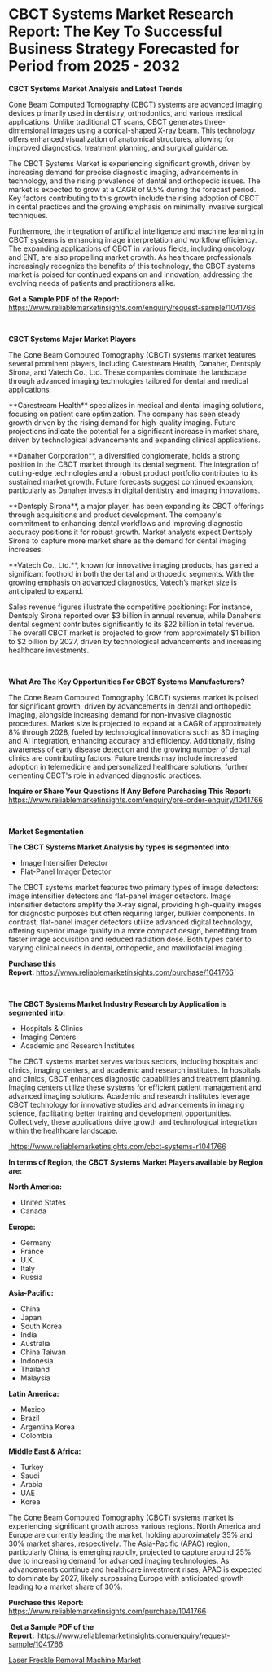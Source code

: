 <p><h1>CBCT Systems Market Research Report: The Key To Successful Business Strategy Forecasted for Period from 2025 - 2032</h1></p><p><strong>CBCT Systems Market Analysis and Latest Trends</strong></p>
<p><p>Cone Beam Computed Tomography (CBCT) systems are advanced imaging devices primarily used in dentistry, orthodontics, and various medical applications. Unlike traditional CT scans, CBCT generates three-dimensional images using a conical-shaped X-ray beam. This technology offers enhanced visualization of anatomical structures, allowing for improved diagnostics, treatment planning, and surgical guidance.</p><p>The CBCT Systems Market is experiencing significant growth, driven by increasing demand for precise diagnostic imaging, advancements in technology, and the rising prevalence of dental and orthopedic issues. The market is expected to grow at a CAGR of 9.5% during the forecast period. Key factors contributing to this growth include the rising adoption of CBCT in dental practices and the growing emphasis on minimally invasive surgical techniques.</p><p>Furthermore, the integration of artificial intelligence and machine learning in CBCT systems is enhancing image interpretation and workflow efficiency. The expanding applications of CBCT in various fields, including oncology and ENT, are also propelling market growth. As healthcare professionals increasingly recognize the benefits of this technology, the CBCT systems market is poised for continued expansion and innovation, addressing the evolving needs of patients and practitioners alike.</p></p>
<p><strong>Get a Sample PDF of the Report:&nbsp;</strong> <a href="https://www.reliablemarketinsights.com/enquiry/request-sample/1041766?utm_campaign=3277&utm_medium=2&utm_source=Github&utm_content=ia&utm_term=05032025&utm_id=cbct-systems">https://www.reliablemarketinsights.com/enquiry/request-sample/1041766</a></p>
<p>&nbsp;</p>
<p><strong>CBCT Systems Major Market Players</strong></p>
<p><p>The Cone Beam Computed Tomography (CBCT) systems market features several prominent players, including Carestream Health, Danaher, Dentsply Sirona, and Vatech Co., Ltd. These companies dominate the landscape through advanced imaging technologies tailored for dental and medical applications.</p><p>**Carestream Health** specializes in medical and dental imaging solutions, focusing on patient care optimization. The company has seen steady growth driven by the rising demand for high-quality imaging. Future projections indicate the potential for a significant increase in market share, driven by technological advancements and expanding clinical applications.</p><p>**Danaher Corporation**, a diversified conglomerate, holds a strong position in the CBCT market through its dental segment. The integration of cutting-edge technologies and a robust product portfolio contributes to its sustained market growth. Future forecasts suggest continued expansion, particularly as Danaher invests in digital dentistry and imaging innovations.</p><p>**Dentsply Sirona**, a major player, has been expanding its CBCT offerings through acquisitions and product development. The company's commitment to enhancing dental workflows and improving diagnostic accuracy positions it for robust growth. Market analysts expect Dentsply Sirona to capture more market share as the demand for dental imaging increases.</p><p>**Vatech Co., Ltd.**, known for innovative imaging products, has gained a significant foothold in both the dental and orthopedic segments. With the growing emphasis on advanced diagnostics, Vatech’s market size is anticipated to expand.</p><p>Sales revenue figures illustrate the competitive positioning: For instance, Dentsply Sirona reported over $3 billion in annual revenue, while Danaher’s dental segment contributes significantly to its $22 billion in total revenue. The overall CBCT market is projected to grow from approximately $1 billion to $2 billion by 2027, driven by technological advancements and increasing healthcare investments.</p></p>
<p>&nbsp;</p>
<p><strong>What Are The Key Opportunities For CBCT Systems Manufacturers?</strong></p>
<p><p>The Cone Beam Computed Tomography (CBCT) systems market is poised for significant growth, driven by advancements in dental and orthopedic imaging, alongside increasing demand for non-invasive diagnostic procedures. Market size is projected to expand at a CAGR of approximately 8% through 2028, fueled by technological innovations such as 3D imaging and AI integration, enhancing accuracy and efficiency. Additionally, rising awareness of early disease detection and the growing number of dental clinics are contributing factors. Future trends may include increased adoption in telemedicine and personalized healthcare solutions, further cementing CBCT's role in advanced diagnostic practices.</p></p>
<p><strong>Inquire or Share Your Questions If Any Before Purchasing This Report:</strong> <a href="https://www.reliablemarketinsights.com/enquiry/pre-order-enquiry/1041766?utm_campaign=3277&utm_medium=2&utm_source=Github&utm_content=ia&utm_term=05032025&utm_id=cbct-systems">https://www.reliablemarketinsights.com/enquiry/pre-order-enquiry/1041766</a></p>
<p>&nbsp;</p>
<p><strong>Market Segmentation</strong></p>
<p><strong>The CBCT Systems Market Analysis by types is segmented into:</strong></p>
<p><ul><li>Image Intensifier Detector</li><li>Flat-Panel Imager Detector</li></ul></p>
<p><p>The CBCT systems market features two primary types of image detectors: image intensifier detectors and flat-panel imager detectors. Image intensifier detectors amplify the X-ray signal, providing high-quality images for diagnostic purposes but often requiring larger, bulkier components. In contrast, flat-panel imager detectors utilize advanced digital technology, offering superior image quality in a more compact design, benefiting from faster image acquisition and reduced radiation dose. Both types cater to varying clinical needs in dental, orthopedic, and maxillofacial imaging.</p></p>
<p><strong>Purchase this Report:&nbsp;</strong><a href="https://www.reliablemarketinsights.com/purchase/1041766?utm_campaign=3277&utm_medium=2&utm_source=Github&utm_content=ia&utm_term=05032025&utm_id=cbct-systems">https://www.reliablemarketinsights.com/purchase/1041766</a></p>
<p>&nbsp;</p>
<p><strong>The CBCT Systems Market Industry Research by Application is segmented into:</strong></p>
<p><ul><li>Hospitals & Clinics</li><li>Imaging Centers</li><li>Academic and Research Institutes</li></ul></p>
<p><p>The CBCT systems market serves various sectors, including hospitals and clinics, imaging centers, and academic and research institutes. In hospitals and clinics, CBCT enhances diagnostic capabilities and treatment planning. Imaging centers utilize these systems for efficient patient management and advanced imaging solutions. Academic and research institutes leverage CBCT technology for innovative studies and advancements in imaging science, facilitating better training and development opportunities. Collectively, these applications drive growth and technological integration within the healthcare landscape.</p></p>
<p><a href="https://www.reliablemarketinsights.com/cbct-systems-r1041766?utm_campaign=3277&utm_medium=2&utm_source=Github&utm_content=ia&utm_term=05032025&utm_id=cbct-systems">&nbsp;https://www.reliablemarketinsights.com/cbct-systems-r1041766</a></p>
<p><strong>In terms of Region, the CBCT Systems Market Players available by Region are:</strong></p>
<p>
    <p> <strong> North America: </strong>
        <ul>
            <li>United States</li>
            <li>Canada</li>
        </ul>
        </p> 
    <p> <strong> Europe: </strong>
        <ul>
            <li>Germany</li>
            <li>France</li>
            <li>U.K.</li>
            <li>Italy</li>
            <li>Russia</li>
        </ul>
        </p> 
    <p> <strong> Asia-Pacific: </strong>
        <ul>
            <li>China</li>
            <li>Japan</li>
            <li>South Korea</li>
            <li>India</li>
            <li>Australia</li>
            <li>China Taiwan</li>
            <li>Indonesia</li>
            <li>Thailand</li>
            <li>Malaysia</li>
        </ul>
        </p> 
    <p> <strong> Latin America: </strong>
        <ul>
            <li>Mexico</li>
            <li>Brazil</li>
            <li>Argentina Korea</li>
            <li>Colombia</li>
        </ul>
        </p> 
    <p> <strong> Middle East & Africa: </strong>
        <ul>
            <li>Turkey</li>
            <li>Saudi</li>
            <li>Arabia</li>
            <li>UAE</li>
            <li>Korea</li>
        </ul>
    </p>
    </p>
<p><p>The Cone Beam Computed Tomography (CBCT) systems market is experiencing significant growth across various regions. North America and Europe are currently leading the market, holding approximately 35% and 30% market shares, respectively. The Asia-Pacific (APAC) region, particularly China, is emerging rapidly, projected to capture around 25% due to increasing demand for advanced imaging technologies. As advancements continue and healthcare investment rises, APAC is expected to dominate by 2027, likely surpassing Europe with anticipated growth leading to a market share of 30%.</p></p>
<p><strong>Purchase this Report: </strong><a href="https://www.reliablemarketinsights.com/purchase/1041766?utm_campaign=3277&utm_medium=2&utm_source=Github&utm_content=ia&utm_term=05032025&utm_id=cbct-systems">https://www.reliablemarketinsights.com/purchase/1041766</a></p>
<p>&nbsp;<strong>Get a Sample PDF of the Report:&nbsp;&nbsp;</strong><a href="https://www.reliablemarketinsights.com/enquiry/request-sample/1041766?utm_campaign=3277&utm_medium=2&utm_source=Github&utm_content=ia&utm_term=05032025&utm_id=cbct-systems">https://www.reliablemarketinsights.com/enquiry/request-sample/1041766</a></p>
<p><strong></strong></p>
<p><p><a href="https://github.com/ivvrgibi/Market-Research-Report-List-1/blob/main/laser-freckle-removal-machine-market.md?utm_campaign=3277&utm_medium=2&utm_source=Github&utm_content=ia&utm_term=05032025&utm_id=cbct-systems">Laser Freckle Removal Machine Market</a></p></p>
